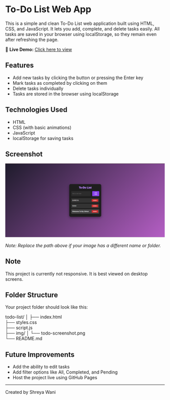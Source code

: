 # To-Do List Web App

This is a simple and clean To-Do List web application built using HTML, CSS, and JavaScript. It lets you add, complete, and delete tasks easily. All tasks are saved in your browser using localStorage, so they remain even after refreshing the page.

🔗 **Live Demo:** [Click here to view](https://shreya-wani.github.io/ToDoList-LocalHost/)

## Features

- Add new tasks by clicking the button or pressing the Enter key
- Mark tasks as completed by clicking on them
- Delete tasks individually
- Tasks are stored in the browser using localStorage

## Technologies Used

- HTML
- CSS (with basic animations)
- JavaScript
- localStorage for saving tasks

## Screenshot

![To-Do List Preview](img/todo-screenshot.png)

*Note: Replace the path above if your image has a different name or folder.*

## Note

This project is currently not responsive. It is best viewed on desktop screens.

## Folder Structure

Your project folder should look like this:

todo-list/
│
├── index.html  
├── styles.css  
├── script.js  
├── img/
│   └── todo-screenshot.png  
└── README.md

## Future Improvements

- Add the ability to edit tasks
- Add filter options like All, Completed, and Pending
- Host the project live using GitHub Pages

---

Created by Shreya Wani
